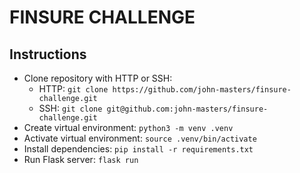 # FINSURE CHALLENGE

## Instructions

- Clone repository with HTTP or SSH:
  - HTTP: `git clone https://github.com/john-masters/finsure-challenge.git`
  - SSH: `git clone git@github.com:john-masters/finsure-challenge.git`
- Create virtual environment: `python3 -m venv .venv`
- Activate virtual environment: `source .venv/bin/activate`
- Install dependencies: `pip install -r requirements.txt`
- Run Flask server: `flask run`
